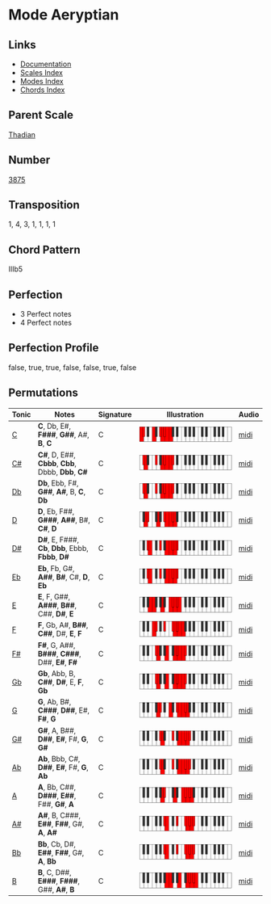 # Mode Aeryptian

## Links

- [Documentation](README.md)
- [Scales Index](Scales.md)
- [Modes Index](Modes.md)
- [Chords Index](Chords.md)

## Parent Scale

[Thadian](ScaleThadian.md)

## Number

[3875](https://ianring.com/musictheory/scales/3875)

## Transposition

1, 4, 3, 1, 1, 1, 1

## Chord Pattern

IIIb5

## Perfection

- 3 Perfect notes
- 4 Perfect notes

## Perfection Profile

false, true, true, false, false, true, false

## Permutations

| Tonic | Notes | Signature | Illustration | Audio |
|-------|-------|-----------|--------------|-------|
| [C](ModeCNaturalAeryptian.md) | **C**, Db, E#, **F###**, **G##**, A#, **B**, **C** | C | ![CNaturalAeryptian](ModeCNaturalAeryptian.png) | [midi](https://github.com/edipermadi/music/blob/main/docs/ModeCNaturalAeryptian.mid?raw=true) |
| [C#](ModeCSharpAeryptian.md) | **C#**, D, E##, **Cbbb**, **Cbb**, Dbbb, **Dbb**, **C#** | C | ![CSharpAeryptian](ModeCSharpAeryptian.png) | [midi](https://github.com/edipermadi/music/blob/main/docs/ModeCSharpAeryptian.mid?raw=true) |
| [Db](ModeDFlatAeryptian.md) | **Db**, Ebb, F#, **G##**, **A#**, B, **C**, **Db** | C | ![DFlatAeryptian](ModeDFlatAeryptian.png) | [midi](https://github.com/edipermadi/music/blob/main/docs/ModeDFlatAeryptian.mid?raw=true) |
| [D](ModeDNaturalAeryptian.md) | **D**, Eb, F##, **G###**, **A##**, B#, **C#**, **D** | C | ![DNaturalAeryptian](ModeDNaturalAeryptian.png) | [midi](https://github.com/edipermadi/music/blob/main/docs/ModeDNaturalAeryptian.mid?raw=true) |
| [D#](ModeDSharpAeryptian.md) | **D#**, E, F###, **Cb**, **Dbb**, Ebbb, **Fbbb**, **D#** | C | ![DSharpAeryptian](ModeDSharpAeryptian.png) | [midi](https://github.com/edipermadi/music/blob/main/docs/ModeDSharpAeryptian.mid?raw=true) |
| [Eb](ModeEFlatAeryptian.md) | **Eb**, Fb, G#, **A##**, **B#**, C#, **D**, **Eb** | C | ![EFlatAeryptian](ModeEFlatAeryptian.png) | [midi](https://github.com/edipermadi/music/blob/main/docs/ModeEFlatAeryptian.mid?raw=true) |
| [E](ModeENaturalAeryptian.md) | **E**, F, G##, **A###**, **B##**, C##, **D#**, **E** | C | ![ENaturalAeryptian](ModeENaturalAeryptian.png) | [midi](https://github.com/edipermadi/music/blob/main/docs/ModeENaturalAeryptian.mid?raw=true) |
| [F](ModeFNaturalAeryptian.md) | **F**, Gb, A#, **B##**, **C##**, D#, **E**, **F** | C | ![FNaturalAeryptian](ModeFNaturalAeryptian.png) | [midi](https://github.com/edipermadi/music/blob/main/docs/ModeFNaturalAeryptian.mid?raw=true) |
| [F#](ModeFSharpAeryptian.md) | **F#**, G, A##, **B###**, **C###**, D##, **E#**, **F#** | C | ![FSharpAeryptian](ModeFSharpAeryptian.png) | [midi](https://github.com/edipermadi/music/blob/main/docs/ModeFSharpAeryptian.mid?raw=true) |
| [Gb](ModeGFlatAeryptian.md) | **Gb**, Abb, B, **C##**, **D#**, E, **F**, **Gb** | C | ![GFlatAeryptian](ModeGFlatAeryptian.png) | [midi](https://github.com/edipermadi/music/blob/main/docs/ModeGFlatAeryptian.mid?raw=true) |
| [G](ModeGNaturalAeryptian.md) | **G**, Ab, B#, **C###**, **D##**, E#, **F#**, **G** | C | ![GNaturalAeryptian](ModeGNaturalAeryptian.png) | [midi](https://github.com/edipermadi/music/blob/main/docs/ModeGNaturalAeryptian.mid?raw=true) |
| [G#](ModeGSharpAeryptian.md) | **G#**, A, B##, **D##**, **E#**, F#, **G**, **G#** | C | ![GSharpAeryptian](ModeGSharpAeryptian.png) | [midi](https://github.com/edipermadi/music/blob/main/docs/ModeGSharpAeryptian.mid?raw=true) |
| [Ab](ModeAFlatAeryptian.md) | **Ab**, Bbb, C#, **D##**, **E#**, F#, **G**, **Ab** | C | ![AFlatAeryptian](ModeAFlatAeryptian.png) | [midi](https://github.com/edipermadi/music/blob/main/docs/ModeAFlatAeryptian.mid?raw=true) |
| [A](ModeANaturalAeryptian.md) | **A**, Bb, C##, **D###**, **E##**, F##, **G#**, **A** | C | ![ANaturalAeryptian](ModeANaturalAeryptian.png) | [midi](https://github.com/edipermadi/music/blob/main/docs/ModeANaturalAeryptian.mid?raw=true) |
| [A#](ModeASharpAeryptian.md) | **A#**, B, C###, **E##**, **F##**, G#, **A**, **A#** | C | ![ASharpAeryptian](ModeASharpAeryptian.png) | [midi](https://github.com/edipermadi/music/blob/main/docs/ModeASharpAeryptian.mid?raw=true) |
| [Bb](ModeBFlatAeryptian.md) | **Bb**, Cb, D#, **E##**, **F##**, G#, **A**, **Bb** | C | ![BFlatAeryptian](ModeBFlatAeryptian.png) | [midi](https://github.com/edipermadi/music/blob/main/docs/ModeBFlatAeryptian.mid?raw=true) |
| [B](ModeBNaturalAeryptian.md) | **B**, C, D##, **E###**, **F###**, G##, **A#**, **B** | C | ![BNaturalAeryptian](ModeBNaturalAeryptian.png) | [midi](https://github.com/edipermadi/music/blob/main/docs/ModeBNaturalAeryptian.mid?raw=true) |
